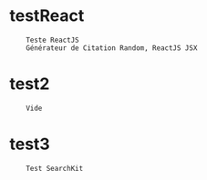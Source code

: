 # testReact
        Teste ReactJS
        Générateur de Citation Random, ReactJS JSX
# test2
        Vide

# test3
        Test SearchKit
